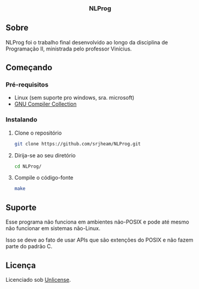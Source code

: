 <div align="center">
  <h3 align="center">NLProg</h3>
</div>

## Sobre

NLProg foi o trabalho final desenvolvido ao longo da disciplina de Programação II, ministrada pelo professor Vinícius.

## Começando

### Pré-requisitos

- Linux (sem suporte pro windows, sra. microsoft)
- [GNU Compiler Collection](https://gcc.gnu.org/)

### Instalando

1. Clone o repositório

    ```sh
    git clone https://github.com/srjheam/NLProg.git
    ```

2. Dirija-se ao seu diretório

    ```sh
    cd NLProg/
    ```

3. Compile o código-fonte

    ```sh
    make
    ```

## Suporte

Esse programa não funciona em ambientes não-POSIX e pode até mesmo não funcionar em sistemas não-Linux.

Isso se deve ao fato de usar APIs que são extenções do POSIX e não fazem parte do padrão C.

## Licença

Licenciado sob [Unlicense](./LICENSE).
